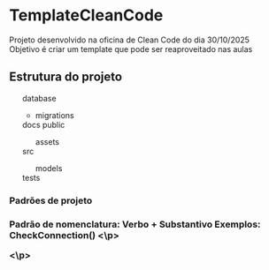 # TemplateCleanCode

<!--<h1> Júlia Fernandes de Carvalho</h1>-->
Projeto desenvolvido na oficina de Clean Code do dia 30/10/2025 <br/>
Objetivo é criar um template que pode ser reaproveitado nas aulas

<h2> Estrutura do projeto </h2>
<ul>
database
    <ul> <li>migrations</li> </ul>
docs
public
<ul>
    assets
</ul>
src
<ul> models </ul>
tests
</ul>

<h3> Padrões de projeto <h3/>
<p>Padrão de nomenclatura: Verbo + Substantivo
Exemplos: CheckConnection() <\p>

<p> <\p>


